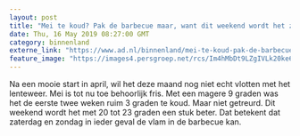 ```yaml
---
layout: post
title: "Mei te koud? Pak de barbecue maar, want dit weekend wordt het zomers"
date: Thu, 16 May 2019 08:27:00 GMT
category: binnenland
externe_link: "https://www.ad.nl/binnenland/mei-te-koud-pak-de-barbecue-maar-want-dit-weekend-wordt-het-zomers~ad6dbe00/"
feature_image: "https://images4.persgroep.net/rcs/Im4hMbDt9LZgIVLk20ke6pODSP8/diocontent/47225235/_fitwidth/400/?appId=21791a8992982cd8da851550a453bd7f&quality=0.7"
---
```


Na een mooie start in april, wil het deze maand nog niet echt vlotten met het lenteweer. Mei is tot nu toe behoorlijk fris. Met een magere 9 graden was het de eerste twee weken ruim 3 graden te koud. Maar niet getreurd. Dit weekend wordt het met 20 tot 23 graden een stuk beter. Dat betekent dat zaterdag en zondag in ieder geval de vlam in de barbecue kan.
